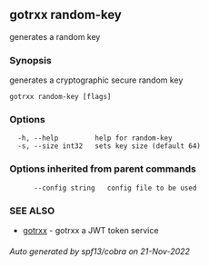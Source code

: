 ## gotrxx random-key

generates a random key

### Synopsis

generates a cryptographic secure random key

```
gotrxx random-key [flags]
```

### Options

```
  -h, --help         help for random-key
  -s, --size int32   sets key size (default 64)
```

### Options inherited from parent commands

```
      --config string   config file to be used
```

### SEE ALSO

* [gotrxx](gotrxx.md)	 - gotrxx a JWT token service

###### Auto generated by spf13/cobra on 21-Nov-2022
